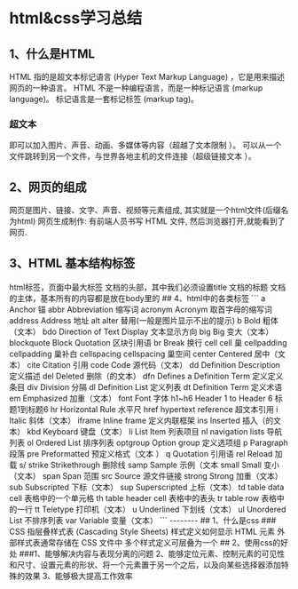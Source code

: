 # html&css学习总结

## 1、什么是HTML
HTML 指的是超文本标记语言 (Hyper Text Markup Language) ，它是用来描述网页的一种语言。
HTML 不是一种编程语言，而是一种标记语言 (markup language)。
标记语言是一套标记标签 (markup tag)。
### 超文本
即可以加入图片、声音、动画、多媒体等内容（超越了文本限制 ）。
可以从一个文件跳转到另一个文件，与世界各地主机的文件连接（超级链接文本 ）。
## 2、网页的组成
网页是图片、链接、文字、声音、视频等元素组成, 其实就是一个html文件(后缀名为html)
网页生成制作: 有前端人员书写 HTML 文件, 然后浏览器打开,就能看到了网页.
## 3、HTML 基本结构标签
#### 
<html></html>    html标签，页面中最大标签
<head></head>    文档的头部，其中我们必须设置title
<title></title>  文档的标题
<body></body>    文档的主体，基本所有的内容都是放在body里的
## 4、html中的各类标签
```
a	Anchor	锚
abbr	Abbreviation	缩写词
acronym	Acronym	取首字母的缩写词
address	Address	地址
alt	alter	替用(一般是图片显示不出的提示)
b	Bold	粗体（文本）
bdo	Direction of Text Display	文本显示方向
big	Big	变大（文本）
blockquote	Block Quotation	区块引用语
br	Break	换行
cell	cell	巢
cellpadding	cellpadding	巢补白
cellspacing	cellspacing	巢空间
center	Centered	居中（文本）
cite	Citation	引用
code	Code	源代码（文本）
dd	Definition Description	定义描述
del	Deleted	删除（的文本）
dfn	Defines a Definition Term	定义定义条目
div	Division	分隔
dl	Definition List	定义列表
dt	Definition Term	定义术语
em	Emphasized	加重（文本）
font	Font	字体
h1~h6	Header 1 to Header 6	标题1到标题6
hr	Horizontal Rule	水平尺
href	hypertext reference	超文本引用
i	Italic	斜体（文本）
iframe	Inline frame	定义内联框架
ins	Inserted	插入（的文本）
kbd	Keyboard	键盘（文本）
li	List Item	列表项目
nl	navigation lists	导航列表
ol	Ordered List	排序列表
optgroup	Option group	定义选项组
p	Paragraph	段落
pre	Preformatted	预定义格式（文本 ）
q	Quotation	引用语
rel	Reload	加载
s/ strike	Strikethrough	删除线
samp	Sample	示例（文本
small	Small	变小（文本）
span	Span	范围
src	Source	源文件链接
strong	Strong	加重（文本）
sub	Subscripted	下标（文本）
sup	Superscripted	上标（文本）
td	table data cell	表格中的一个单元格
th	table header cell	表格中的表头
tr	table row	表格中的一行
tt	Teletype	打印机（文本）
u	Underlined	下划线（文本）
ul	Unordered List	不排序列表
var	Variable	变量（文本）
```
--------
## 1、什么是css
### CSS 指层叠样式表 (Cascading Style Sheets)
样式定义如何显示 HTML 元素
外部样式表通常存储在 CSS 文件中
多个样式定义可层叠为一个
## 2、使用css的好处
###1、能够解决内容与表现分离的问题
2、能够定位元素、控制元素的可见性和尺寸、设置元素的形状、将一个元素置于另一个之后，以及向某些选择器添加特殊的效果
3、能够极大提高工作效率
